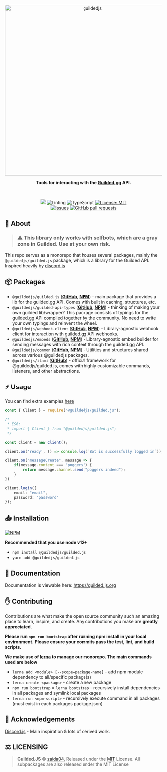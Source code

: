 <div align="center">
    <img src="https://raw.githubusercontent.com/zaida04/guilded.js/main/static/readme-header.png" width="546" alt="guildedjs"/>
    <p><b>Tools for interacting with the <a href="https://www.guilded.gg/">Guilded.gg</a> API.</b></p>  
    <br />
    <p>
        <a href="https://discord.gg/jf66UUN"><img src="https://img.shields.io/discord/732714723744940032.svg?label=&logo=discord&logoColor=ffffff&color=7389D8&labelColor=6A7EC2 "></a>
        <img src="https://github.com/zaida04/guilded.js/workflows/Linting/badge.svg" alt="Linting">
        <img src="https://github.com/zaida04/guilded.js/workflows/TypeScript/badge.svg" alt="TypeScript">
        <a href="https://opensource.org/licenses/MIT"><img src="https://img.shields.io/badge/License-MIT-yellow.svg" alt="License: MIT"></a><br>
        <a href="https://github.com/zaida04/guilded.js/issues"><img src="https://img.shields.io/github/issues-raw/zaida04/guilded.js.svg?maxAge=25000" alt="Issues"></a>
        <a href="https://github.com/zaida04/guilded.js/pulls"><img src="https://img.shields.io/github/issues-pr/zaida04/guilded.js.svg?style=flat" alt="GitHub pull requests"></a><br>
    </p>
</div>

## 📝 About
> ### ⚠️ This library only works with selfbots, which are a gray zone in Guilded. Use at your own risk.

This repo serves as a monorepo that houses several packages, mainly the `@guildedjs/guilded.js` package, which is a library for the Guilded API. Inspired heavily by [discord.js](https://github.com/discordjs/discord.js)

## 📦 Packages
* `@guildedjs/guilded.js` (**[GitHub](https://github.com/zaida04/guilded.js/tree/main/packages/guilded.js#readme), [NPM](https://www.npmjs.com/package/@guildedjs/guilded.js)**) - main package that provides a lib for the guilded.gg API. Comes with built in caching, structures, etc.
* `@guildedjs/guilded-api-types` (**[GitHub](https://github.com/zaida04/guilded.js/tree/main/packages/guilded-api-typings#readme), [NPM](https://www.npmjs.com/package/@guildedjs/guilded-api-typings)**) - thinking of making your own guilded lib/wrapper? This package consists of typings for the guilded.gg API compiled together by the community. No need to write your own typings and reinvent the wheel.
* `@guildedjs/webhook-client` (**[GitHub](https://github.com/zaida04/guilded.js/tree/main/packages/webhook-client#readme), [NPM](https://www.npmjs.com/package/@guildedjs/webhook-client)**) - Library-agnostic webhook client for interaction with guilded.gg API webhooks.
* `@guildedjs/embeds` (**[GitHub](https://github.com/zaida04/guilded.js/tree/main/packages/embeds#readme), [NPM](https://www.npmjs.com/package/@guildedjs/embeds)**) - Library-agnostic embed builder for sending messages with rich content through the guilded.gg API.
* `@guildedjs/common` (**[GitHub](https://github.com/zaida04/guilded.js/tree/main/packages/common#readme), [NPM](https://www.npmjs.com/package/@guildedjs/common)**) - Utilities and structures shared across various @guildedjs packages.
* `@guildedjs/itami` (**[GitHub](https://github.com/zaida04/guilded.js/tree/main/packages/itami#readme)**) - official framework for @guildedjs/guilded.js, comes with highly customizable commands, listeners, and other abstractions.

## ⚡ Usage
You can find extra examples [here](https://github.com/zaida04/guilded.js/tree/main/examples)

```ts
const { Client } = require("@guildedjs/guilded.js");

/*
 * ES6:
 * import { Client } from "@guildedjs/guilded.js";
 */

const client = new Client();

client.on('ready', () => console.log(`Bot is successfully logged in`));

client.on("messageCreate", message => {
    if(message.content === "poggers") {
        return message.channel.send("poggers indeed");
    }
})

client.login({
    email: "email",
    password: "password"
});
```

## 📥 Installation

<a href="https://npmjs.org/package/@guildedjs/guilded.js"><img src="https://nodei.co/npm/@guildedjs/guilded.js.png" alt="NPM"></a>

**Recommended that you use node v12+**
- `npm install @guildedjs/guilded.js`  
- `yarn add @guildedjs/guilded.js`

## 📃 Documentation
Documentation is viewable here: https://guilded.js.org

<!--END GETTING STARTED-->

## ✋ Contributing

Contributions are what make the open source community such an amazing place to learn, inspire, and create. Any contributions you make are **greatly appreciated**.

**Please run `npm run bootstrap` after running npm install in your local environment.**
**Please ensure your commits pass the test, lint, and build scripts.**

**We make use of [lerna](https://lerna.js.org/) to manage our monorepo. The main commands used are below**
* `lerna add <module> [--scope=package-name]` - add npm module dependency to all/specific package(s)
* `lerna create <package>` - create a new package
* `npm run bootstrap` = `lerna bootstrap` - recursively install dependencies in all packages and symlink local packages
* `lerna run <npm-script>` - recursively execute command in all packages (must exist in each packages package.json)

## 🤝 Acknowledgements
[Discord.js](https://github.com/discordjs/discord.js) - Main inspiration & lots of derived work.

## ⚖️ LICENSING  
> **Guilded.JS** © [zaida04](https://github.com/zaida04), Released under the [MIT](https://github.com/zaida04/guilded.js/blob/main/LICENSE) License. All subpackages are also released under the MIT License
